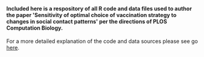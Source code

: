 #### Included here is a respository of all R code and data files used to author the paper 'Sensitivity of optimal choice of vaccination strategy to changes in social contact patterns' per the directions of PLOS Computation Biology.

For a more detailed explanation of the code and data sources please see go [here](https://github.com/tajwenzel/IntlSens/blob/master/index.md).
